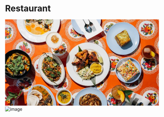 # Restaurant
![dinner](dinner.webp)
<img width="1010" alt="image" src="https://github.com/githubpusp/Restaurant/assets/126225745/8068fcde-e544-4ee5-b198-f8fa2f7fe1f1">


